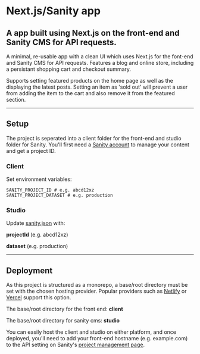 # Next.js/Sanity app

## A app built using Next.js on the front-end and Sanity CMS for API requests.

A minimal, re-usable app with a clean UI which uses Next.js for the font-end and Sanity CMS for API requests. Features a blog and online store, including a persistant shopping cart and checkout summary.

Supports setting featured products on the home page as well as the displaying the latest posts. Setting an item as 'sold out' will prevent a user from adding the item to the cart and also remove it from the featured section.

---

## Setup

The project is seperated into a client folder for the front-end and studio folder for Sanity. You'll first need a [Sanity account](https://accounts.sanity.io/signup/) to manage your content and get a project ID.

### Client

Set environment variables:

```
SANITY_PROJECT_ID # e.g. abcd12xz
SANITY_PROJECT_DATASET # e.g. production
```

### Studio

Update [sanity.json](studio/sanity.json) with:

**projectId** (e.g. abcd12xz)

**dataset** (e.g. production)

---

## Deployment

As this project is structured as a monorepo, a base/root directory must be set with the chosen hosting provider. Popular providers such as [Netlify](https://docs.netlify.com/configure-builds/get-started/#definitions) or [Vercel](https://vercel.com/docs/build-step#root-directory) support this option.

The base/root directory for the front end: **client**

The base/root directory for sanity cms: **studio**

You can easily host the client and studio on either platform, and once deployed, you'll need to add your front-end hostname (e.g. example.com) to the API setting on Sanity's [project management page](https://manage.sanity.io/).
